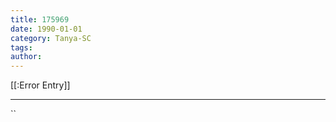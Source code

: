 ```yaml
---
title: 175969
date: 1990-01-01
category: Tanya-SC
tags: 
author: 
---
```


[[:Error Entry]]

---



``
